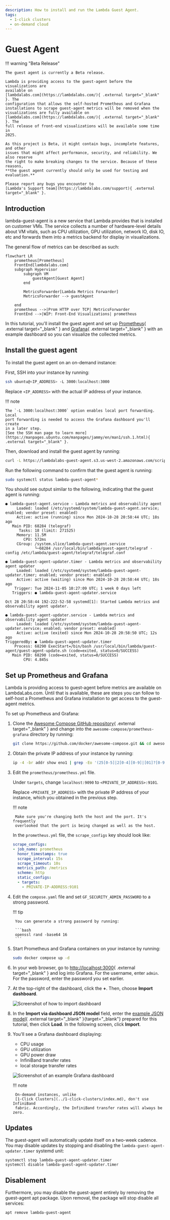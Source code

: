 ```yaml
---
description: How to install and run the Lambda Guest Agent.
tags:
  - 1-click clusters
  - on-demand cloud
---
```


# Guest Agent

!!! warning "Beta Release"

    The guest agent is currently a Beta release.

    Lambda is providing access to the guest-agent before the visualizations are
    available on
    [lambdalabs.com](https://lambdalabs.com/){ .external target="_blank" }. The
    configuration that allows the self-hosted Prometheus and Grafana
    installations to scrape guest-agent metrics will be removed when the
    visualizations are fully available on
    [lambdalabs.com](https://lambdalabs.com/){ .external target="_blank" }. The
    full release of front-end visualizations will be available some time in
    2025.

    As this project is Beta, it might contain bugs, incomplete features, and other
    issues that might affect performance, security, and reliability. We also reserve
    the right to make breaking changes to the service. Because of these reasons,
    **the guest agent currently should only be used for testing and evaluation.**

    Please report any bugs you encounter to
    [Lambda's Support team](https://lambdalabs.com/support){ .external target="_blank" }.

## Introduction

lambda-guest-agent is a new service that Lambda provides that is installed on
customer VMs. The service collects a number of hardware-level details about VM
vitals, such as CPU utilization, GPU utilization, network IO, disk IO, etc and
forwards them into a metrics backend for display in visualizations.

The general flow of metrics can be described as such:

```mermaid
flowchart LR
    prometheus[Prometheus]
    FrontEnd[lambdalabs.com]
    subgraph Hypervisor
        subgraph VM
            guestAgent[Guest Agent]
        end

        MetricsForwarder[Lambda Metrics Forwarder]
        MetricsForwarder --> guestAgent

    end
    prometheus -->|Prom HTTP over TCP| MetricsForwarder
    FrontEnd -->|WIP: Front-End Visualizations| prometheus
```

In this tutorial, you'll install the guest agent and set up
[Prometheus](https://www.prometheus.io/){ .external target="_blank" } and
[Grafana](https://grafana.com/){ .external target="_blank" } with an example
dashboard so you can visualize the collected metrics.


## Install the guest agent

To install the guest agent on an on-demand instance:

First, SSH into your instance by running:

```bash
ssh ubuntu@<IP_ADDRESS> -L 3000:localhost:3000
```

Replace `<IP_ADDRESS>` with the actual IP address of your instance.

!!! note

    The `-L 3000:localhost:3000` option enables local port forwarding. Local
    port forwarding is needed to access the Grafana dashboard you'll create
    in a later step.
    [See the SSH man page to learn more](https://manpages.ubuntu.com/manpages/jammy/en/man1/ssh.1.html){ .external target="_blank" }.

Then, download and install the guest agent by running:

```bash
curl -L https://lambdalabs-guest-agent.s3.us-west-2.amazonaws.com/scripts/install.sh | sudo bash
```

Run the following command to confirm that the guest agent is running:

```bash
sudo systemctl status lambda-guest-agent*
```

You should see output similar to the following, indicating that the guest agent
is running:

```{ .text .no-copy }
● lambda-guest-agent.service - Lambda metrics and observability agent
     Loaded: loaded (/etc/systemd/system/lambda-guest-agent.service; enabled; vendor preset: enabled)
     Active: active (running) since Mon 2024-10-28 20:58:44 UTC; 18s ago
   Main PID: 68284 (telegraf)
      Tasks: 18 (limit: 271525)
     Memory: 11.5M
        CPU: 572ms
     CGroup: /system.slice/lambda-guest-agent.service
             └─68284 /usr/local/bin/lambda/guest-agent/telegraf -config /etc/lambda/guest-agent/telegraf/telegraf.conf

● lambda-guest-agent-updater.timer - Lambda metrics and observability agent updater
     Loaded: loaded (/etc/systemd/system/lambda-guest-agent-updater.timer; enabled; vendor preset: enabled)
     Active: active (waiting) since Mon 2024-10-28 20:58:44 UTC; 18s ago
    Trigger: Tue 2024-11-05 10:27:09 UTC; 1 week 0 days left
   Triggers: ● lambda-guest-agent-updater.service

Oct 28 20:58:44 192-222-52-58 systemd[1]: Started Lambda metrics and observability agent updater.

● lambda-guest-agent-updater.service - Lambda metrics and observability agent updater
     Loaded: loaded (/etc/systemd/system/lambda-guest-agent-updater.service; enabled; vendor preset: enabled)
     Active: active (exited) since Mon 2024-10-28 20:58:50 UTC; 12s ago
TriggeredBy: ● lambda-guest-agent-updater.timer
    Process: 68290 ExecStart=/bin/bash /usr/local/bin/lambda/guest-agent/guest-agent-update.sh (code=exited, status=0/SUCCESS)
   Main PID: 68290 (code=exited, status=0/SUCCESS)
        CPU: 4.845s
```

## Set up Prometheus and Grafana

Lambda is providing access to guest-agent before metrics are available on LambdaLabs.com.
Until that is available, these are steps you can follow to self-host a Prometheus
and Grafana installation to get access to the guest-agent metrics.

To set up Prometheus and Grafana:

1. Clone the
   [Awesome Compose GitHub repository](https://github.com/docker/awesome-compose){ .external target="_blank" }
   and change into the `awesome-compose/prometheus-grafana` directory by
   running:

    ```bash
    git clone https://github.com/docker/awesome-compose.git && cd awesome-compose/prometheus-grafana
    ```

1. Obtain the private IP address of your instance by running:

    ```bash
    ip -4 -br addr show eno1 | grep -Eo '(25[0-5]|2[0-4][0-9]|[01]?[0-9][0-9]?)\.(25[0-5]|2[0-4][0-9]|[01]?[0-9][0-9]?)\.(25[0-5]|2[0-4][0-9]|[01]?[0-9][0-9]?)\.(25[0-5]|2[0-4][0-9]|[01]?[0-9][0-9]?)'
    ```

1. Edit the `prometheus/prometheus.yml` file.

    Under `targets`, change `localhost:9090` to `<PRIVATE_IP_ADDRESS>:9101`.

    Replace `<PRIVATE_IP_ADDRESS>` with the private IP address of your instance,
    which you obtained in the previous step.

    !!! note

        Make sure you're changing both the host and the port. It's frequently
        overlooked that the port is being changed as well as the host.

    In the `prometheus.yml` file, the `scrape_configs` key should look like:

    ```{.yaml .no-copy}
    scrape_configs:
    - job_name: prometheus
      honor_timestamps: true
      scrape_interval: 15s
      scrape_timeout: 10s
      metrics_path: /metrics
      scheme: http
      static_configs:
      - targets:
        - PRIVATE-IP-ADDRESS:9101
    ```

1. Edit the `compose.yaml` file and set `GF_SECURITY_ADMIN_PASSWORD` to a strong
   password.

    !!! tip

        You can generate a strong password by running:

        ```bash
        openssl rand -base64 16
        ```

1. Start Prometheus and Grafana containers on your instance by running:

    ```bash
    sudo docker compose up -d
    ```

1. In your web browser, go to
   [http://localhost:3000](http://localhost:3000){ .external target="_blank" }
   and log into Grafana. For the username, enter `admin`. For the password,
   enter the password you set earlier.

1. At the top-right of the dashboard, click the **+**. Then, choose **Import
   dashboard**.

    ![Screenshot of how to import dashboard](../../assets/images/import-dashboard.png)

1. In the **Import via dashboard JSON model** field, enter the
   [example JSON model](https://gist.githubusercontent.com/LandonTClipp/964e90507d660e3fb710b4137be6cd6f/raw/bc7abd797da65581534513c153d1ad3d1b8e4bbe/lambda-guest-agent-grafana-model.json){ .external target="_blank" }{target="_blank"}
   prepared for this tutorial, then click **Load**. In the following screen,
   click **Import**.

1. You'll see a Grafana dashboard displaying:

    - CPU usage
    - GPU utilization
    - GPU power draw
    - InfiniBand transfer rates
    - local storage transfer rates

    ![Screenshot of an example Grafana dashboard](../../assets/images/grafana-dashboard-guest-agent.png)

    !!! note

        On-demand instances, unlike
        [1-Click Clusters](../1-click-clusters/index.md), don't use InfiniBand
        fabric. Accordingly, the InfiniBand transfer rates will always be zero.

## Updates

The guest-agent will automatically update itself on a two-week cadence. You may disable
updates by stopping and disabling the `lambda-guest-agent-updater.timer` systemd unit:

```
systemctl stop lambda-guest-agent-updater.timer
systemctl disable lambda-guest-agent-updater.timer
```

## Disablement

Furthermore, you may disable the guest-agent entirely by removing the guest-agent
apt package. Upon removal, the package will stop disable all services:

```
apt remove lambda-guest-agent
```

